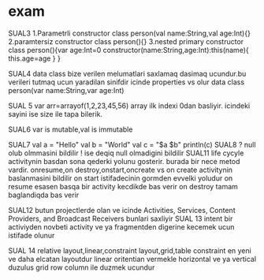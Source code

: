 # exam
SUAL3
1.Parametrli constructor
class person(val name:String,val age:Int){}
2.paramtersiz constructor
class person(){}
3.nested primary constructor
class person(){var age:Int=0
constructor(name:String,age:Int):this(name){
this.age=age
}
}

SUAL4
data class bize verilen melumatlari saxlamaq dasimaq ucundur.bu verileri tutmaq ucun yaradilan sinifdir icinde properties vs olur
data class person(var name:String,var age:Int)

SUAL 5
var arr=arrayof(1,2,23,45,56)
array ilk indexi 0dan basliyir.
icindeki sayini ise size ile tapa bilerik.

SUAL6 
var is mutable,val is immutable

SUAL7
val a = "Hello"
val b = "World"
val c = "$a $b"
println(c)
SUAL8
?  null olub olmmasini bildilir
! ise deqiq null olmadigini bildilir
SUAL11
life cycyle activitynin basdan sona qederki yolunu gosterir.
burada bir nece metod vardir.
onresume,on destroy,onstart,oncreate vs
on create activitynin baslanmasini bildilir
on start istifadecinin gormden evvelki yoludur
on resume esasen basqa bir activity kecdikde bas verir
on destroy tamam baglandiqda bas verir

SUAL12 butun projectlerde olan ve icinde  Activities, Services, Content Providers, and Broadcast Receivers bunlari saxliyir
SUAL 13 
intent bir activiyden novbeti activity ve ya fragmentden digerine kecemek ucun istifade olunur

SUAL 14
relative layout,linear,constraint layout,grid,table
constraint en yeni ve daha elcatan layoutdur
linear oritentian vermekle horizontal ve ya vertical duzulus
grid row column ile duzmek ucundur
